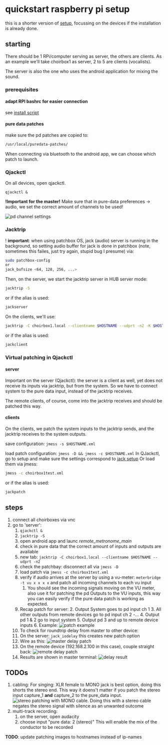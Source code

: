 
# quickstart raspberry pi setup

this is a shorter version of [setup](setup.md), focussing on the devices if the installation is already done.

## starting

There should be 1 RPi/computer serving as server, the others are clients.
As an example we'll take choirbox1 as server, 2 to 5 are clients (vocalists).

The server is also the one who uses the android application for mixing the sound.

### prerequisites

#### adapt RPI bashrc for easier connection

<!-- ```bash
echo "alias jackclient='/home/patch/scripts/startup/jacktripClient/jacktripClient.sh" >> .bash_aliases
echo "alias jackserver='/home/patch/scripts/startup/jacktripServer/jacktripServer.sh" >> .bash_aliases
source .bashrc
``` -->

see [install script](./install.sh)

#### pure data patches

make sure the pd patches are copied to:

```bash
/usr/local/puredata-patches/
```

When connecting via bluetooth to the android app, we can choose which patch to launch.

### Qjackctl

On all devices, open qjackctl.

`qjackctl &`

**!Important for the master!**  Make sure that in pure-data preferences -> audio, we set the correct amount of channels to be used!

![pd channel settings](./images/pure_data_channel_settings.png)

### Jacktrip

! **important**: when using patchbox OS, jack (audio) server is running in the background, so setting audio buffer for jack is done in patchbox (note, sometimes this failes, just try again, stupid bug I presume) via:

```bash
sudo patchbox-config
or
jack_bufsize <64, 128, 256, ...>
```

Then, on the server, we start the jacktrip server in HUB server mode:

```bash
jacktrip -S
```

or if the alias is used:

```bash
jackserver
```

On the clients, we'll use:

```bash
jacktrip -C choirbox1.local --clientname $HOSTNAME --udprt -n2 -K $HOSTNAME
```

or if the alias is used:

```bash
jackclient
```

### Virtual patching in Qjackctl

#### server

Important on the server (Qjackctl): the server is a client as well, yet does not receive its inputs via jacktrip, but from the system. So we have to connect system to the pure data input, instead of the jacktrip receives.

The remote clients, of course, come into the jacktrip receives and should be patched this way.

#### clients

On the clients, we patch the system inputs to the jacktrip sends, and the jacktrip receives to the system outputs.

save configuration: `jmess -s $HOSTNAME.xml`

load patch configuration: `jmess -D && jmess -c $HOSTNAME.xml`
In QJackctl, go to setup and make sure the settings correspond to [jack setup](#jack_setup)
Or load them via jmess:

```bash
jmess -c choirbox1test.xml
```

or if the alias is used:

```bash
jackpatch
```

## steps

1. connect all choirboxes via vnc
2. go to 'server':
   1. `qjackctl &`
   2. `jacktrip -S`
   3. open android app and launc *remote_metronome_main*
   4. check in pure data that the correct amount of inputs and outputs are available
   5. new tab: `jacktrip -C choirbox1.local --clientname $HOSTNAME --udprt -n2`
   6. check the patchbay: disconnect all via `jmess -D`
   7. load patch via `jmess -c choirbox1test.xml`
   8. verify if audio arrives at the server by using a vu-meter: `meterbridge -t vu x x x x` and patch all incoming channels to each vu input
      1. You should see the incoming signals moving on the VU meter, also use it for patching the pd Outputs to the VU inputs, this way you can easily verify if the pure data patch is working as expected.
   9. Recap patch for server:
      2.  Output System goes to pd input ch 1
      3.  All other outputs from remote devices go to pd input ch 2 -...
      4.  Output pd 1 & 2 go to input system
      5.  Output pd 3 and up to remote device inputs
      6.  Example: ![patch example](./images/master_patch_example.png)
   10. To check for roundtrip delay from master to other device:
      1.  On the server: `jack_iodelay` this creates new patch option
      2.  Wire as this: ![master delay patch](./images/jack_iodelay_master.png)
      3.  On the remote device (192.168.2.100 in this case), couple straight back: ![remote delay patch](./images/jack_iodelay_remote.png)
      4.  Results are shown in master terminal: ![delay result](./images/jack_iodelay_result.png)

## TODOs

1. cabling: For singing: XLR female to MONO jack is best option, doing this shorts the stereo end. This way it doens't matter if you patch the stereo input capture_1 **and** capture_2 to the pure_data input. ![stereo patching with MONO cable](./images/stereo_patching.png). Doing this with a stereo cable negates the stereo signal with silence as an unwanted outcome
2. multi-track recording:
   1. on the server, open audacity
   2. choose input "pure data: 2 (stereo)" This will enable the mix of the conductor to be recorded

**TODO**: update patching images to hostnames instead of ip-names